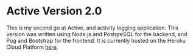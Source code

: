 # Active Version 2.0

This is my second go at Active, and activity logging application. This version was written 
using Node.js and PostgreSQL for the backend, and Pug and Bootstrap for the frontend. It 
is currently hosted on the Heroku Cloud Platform [here](https://active-app.herokuapp.com/).
